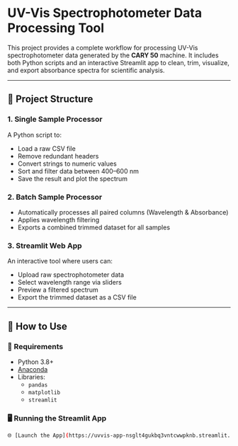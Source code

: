 # UV-Vis Spectrophotometer Data Processing Tool

This project provides a complete workflow for processing UV-Vis spectrophotometer data generated by the **CARY 50** machine. It includes both Python scripts and an interactive Streamlit app to clean, trim, visualize, and export absorbance spectra for scientific analysis.

---

## 📁 Project Structure

### 1. **Single Sample Processor**
A Python script to:
- Load a raw CSV file
- Remove redundant headers
- Convert strings to numeric values
- Sort and filter data between 400–600 nm
- Save the result and plot the spectrum

### 2. **Batch Sample Processor**
- Automatically processes all paired columns (Wavelength & Absorbance)
- Applies wavelength filtering
- Exports a combined trimmed dataset for all samples

### 3. **Streamlit Web App**
An interactive tool where users can:
- Upload raw spectrophotometer data
- Select wavelength range via sliders
- Preview a filtered spectrum
- Export the trimmed dataset as a CSV file

---

## 🚀 How to Use

### 🔧 Requirements
- Python 3.8+
- [Anaconda](https://www.anaconda.com/)
- Libraries:
  - `pandas`
  - `matplotlib`
  - `streamlit`

### 🖥️ Running the Streamlit App
```bash
🌐 [Launch the App](https://uvvis-app-nsglt4gukbq3vntcwwpknb.streamlit.app/)

